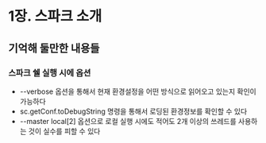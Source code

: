 # 1장. 스파크 소개


## 기억해 둘만한 내용들

### 스파크 쉘 실행 시에 옵션
* --verbose 옵션을 통해서 현재 환경설정을 어떤 방식으로 읽어오고 있는지 확인이 가능하다
* sc.getConf.toDebugString 명령을 통해서 로딩된 환경정보를 확인할 수 있다
* --master local[2] 옵션으로 로컬 실행 시에도 적어도 2개 이상의 쓰레드를 사용하는 것이 실수를 피할 수 있다
